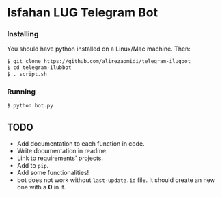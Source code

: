 # Isfahan LUG Telegram Bot

### Installing
You should have python installed on a Linux/Mac machine. Then:

```bash
$ git clone https://github.com/alirezaomidi/telegram-ilugbot
$ cd telegram-ilubbot
$ . script.sh
```

### Running
```bash
$ python bot.py
```

## TODO
* Add documentation to each function in code.
* Write documentation in readme.
* Link to requirements' projects.
* Add to `pip`.
* Add some functionalities!
* bot does not work without `last-update.id` file. It should create an new one with a **0** in it.